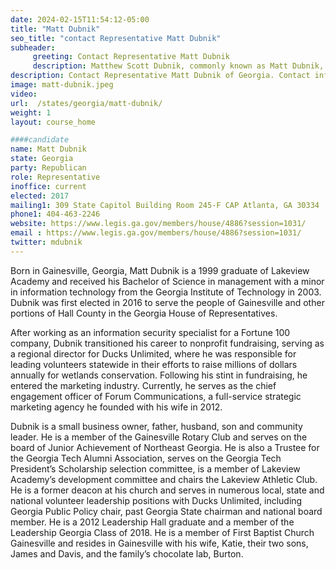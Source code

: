 ```yaml
---
date: 2024-02-15T11:54:12-05:00
title: "Matt Dubnik"
seo_title: "contact Representative Matt Dubnik"
subheader:
     greeting: Contact Representative Matt Dubnik
     description: Matthew Scott Dubnik, commonly known as Matt Dubnik, was born on March 30, 1981, in Gainesville, Georgia. He is an American politician who has been serving in the Georgia House of Representatives from the 29th district since 2017.
description: Contact Representative Matt Dubnik of Georgia. Contact information for Matt Dubnik includes email address, phone number, and mailing address.
image: matt-dubnik.jpeg
video:
url:  /states/georgia/matt-dubnik/
weight: 1
layout: course_home

####candidate
name: Matt Dubnik
state: Georgia
party: Republican
role: Representative
inoffice: current
elected: 2017
mailing1: 309 State Capitol Building Room 245-F CAP Atlanta, GA 30334
phone1: 404-463-2246
website: https://www.legis.ga.gov/members/house/4886?session=1031/
email : https://www.legis.ga.gov/members/house/4886?session=1031/
twitter: mdubnik
---
```


Born in Gainesville, Georgia, Matt Dubnik is a 1999 graduate of Lakeview Academy and received his Bachelor of Science in management with a minor in information technology from the Georgia Institute of Technology in 2003. Dubnik was first elected in 2016 to serve the people of Gainesville and other portions of Hall County in the Georgia House of Representatives.

After working as an information security specialist for a Fortune 100 company, Dubnik transitioned his career to nonprofit fundraising, serving as a regional director for Ducks Unlimited, where he was responsible for leading volunteers statewide in their efforts to raise millions of dollars annually for wetlands conservation. Following his stint in fundraising, he entered the marketing industry. Currently, he serves as the chief engagement officer of Forum Communications, a full-service strategic marketing agency he founded with his wife in 2012.

Dubnik is a small business owner, father, husband, son and community leader. He is a member of the Gainesville Rotary Club and serves on the board of Junior Achievement of Northeast Georgia. He is also a Trustee for the Georgia Tech Alumni Association, serves on the Georgia Tech President’s Scholarship selection committee, is a member of Lakeview Academy’s development committee and chairs the Lakeview Athletic Club. He is a former deacon at his church and serves in numerous local, state and national volunteer leadership positions with Ducks Unlimited, including Georgia Public Policy chair, past Georgia State chairman and national board member. He is a 2012 Leadership Hall graduate and a member of the Leadership Georgia Class of 2018. He is a member of First Baptist Church Gainesville and resides in Gainesville with his wife, Katie, their two sons, James and Davis, and the family’s chocolate lab, Burton.
